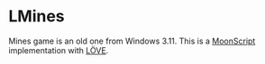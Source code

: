 # LMines

Mines game is an old one from Windows 3.11. This is a
[MoonScript](http://moonscript.org/) implementation with
[LÖVE](http://www.love2d.org/).
